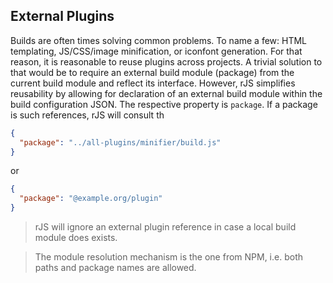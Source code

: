## External Plugins

Builds are often times solving common problems. To name a few: HTML templating, JS/CSS/image minification, or iconfont generation. For that reason, it is reasonable to reuse plugins across projects. A trivial solution to that would be to require an external build module (package) from the current build module and reflect its interface. However, rJS simplifies reusability by allowing for declaration of an external build module within the build configuration JSON. The respective property is `package`. If a package is such references, rJS will consult th

``` json
{
  "package": "../all-plugins/minifier/build.js"
}
```

or

``` json
{
  "package": "@example.org/plugin"
}
```

> rJS will ignore an external plugin reference in case a local build module does exists.

> The module resolution mechanism is the one from NPM, i.e. both paths and package names are allowed.